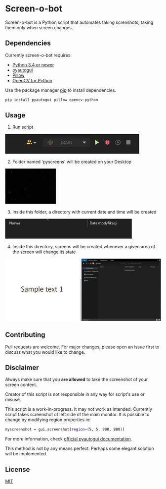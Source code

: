 # Screen-o-bot

Screen-o-bot is a Python script that automates taking screnshots,
taking them only when screen changes.

## Dependencies

Currently screen-o-bot requires:

- [Python 3.4 or newer](https://www.python.org/)
- [pyautogui](https://pyautogui.readthedocs.io/en/latest/)
- [Pillow](https://pypi.org/project/Pillow/)
- [OpenCV for Python](https://pypi.org/project/opencv-python/)

Use the package manager [pip](https://pip.pypa.io/en/stable/) to install dependencies.

```bash
pip install pyautogui pillow opencv-python
```

## Usage

1. Run script

![animation1](animations/Animation1.gif)

2. Folder named 'pyscreens' will be created on your Desktop

![animation1](animations/Animation3.gif)

3. Inside this folder, a directory with current date and time will be created

![animation1](animations/Animation2.gif)

4. Inside this directory, screens will be created whenever a given area of the screen will change its state

![animation1](animations/Animation4.gif)

## Contributing
Pull requests are welcome. For major changes, please open an issue first to discuss what you would like to change.

## Disclaimer

Always make sure that you **are allowed** to take the screenshot of your
screen content.

Creator of this script is not responsible in any way for script's use or misuse.

This script is a work-in-progress. It may not work as intended.
Currently script takes screenshot of left side of the main monitor.
It is possible to change by modifying region properties in:

```bash
myscreenshot = gui.screenshot(region=(5, 5, 900, 880))
```
For more information, check [official pyautogui documentation](https://pyautogui.readthedocs.io/en/latest/screenshot.html).

This method is not by any means perfect. Perhaps some elegant solution will be implemented.

## License
[MIT](https://choosealicense.com/licenses/mit/)


